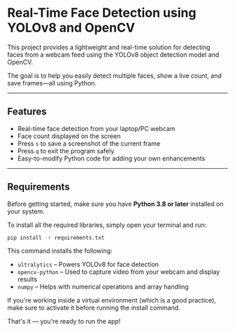 # Real-Time Face Detection using YOLOv8 and OpenCV

This project provides a lightweight and real-time solution for detecting faces from a webcam feed using the YOLOv8 object detection model and OpenCV.

The goal is to help you easily detect multiple faces, show a live count, and save frames—all using Python.

---

## Features

- Real-time face detection from your laptop/PC webcam
- Face count displayed on the screen
- Press `s` to save a screenshot of the current frame
- Press `q` to exit the program safely
- Easy-to-modify Python code for adding your own enhancements

---

## Requirements

Before getting started, make sure you have **Python 3.8 or later** installed on your system.

To install all the required libraries, simply open your terminal and run:

```bash
pip install -r requirements.txt
```

This command installs the following:

- `ultralytics` – Powers YOLOv8 for face detection
- `opencv-python` – Used to capture video from your webcam and display results
- `numpy` – Helps with numerical operations and array handling

If you're working inside a virtual environment (which is a good practice), make sure to activate it before running the install command.

That's it — you're ready to run the app!

